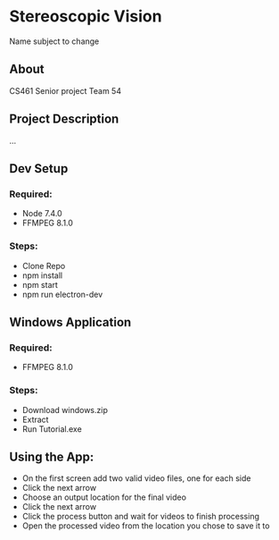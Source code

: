 # Stereoscopic Vision
Name subject to change
## About
CS461 Senior project
Team 54
## Project Description
...
## Dev Setup
### Required:
* Node 7.4.0
* FFMPEG 8.1.0

### Steps:
* Clone Repo
* npm install
* npm start
* npm run electron-dev


## Windows Application
### Required:
* FFMPEG 8.1.0

### Steps:
* Download windows.zip
* Extract
* Run Tutorial.exe

## Using the App:
* On the first screen add two valid video files, one for each side
* Click the next arrow
* Choose an output location for the final video
* Click the next arrow
* Click the process button and wait for videos to finish processing
* Open the processed video from the location you chose to save it to
